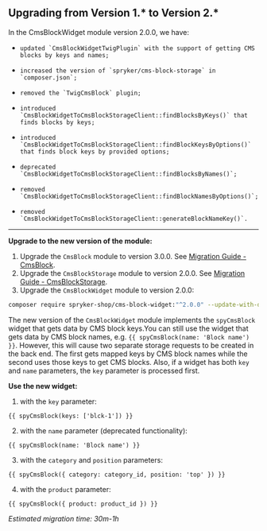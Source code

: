 ## Upgrading from Version 1.* to Version 2.*

In the CmsBlockWidget module version 2.0.0, we have:

*     updated `CmsBlockWidgetTwigPlugin` with the support of getting CMS blocks by keys and names;
*     increased the version of `spryker/cms-block-storage` in `composer.json`;
*     removed the `TwigCmsBlock` plugin;
*     introduced `CmsBlockWidgetToCmsBlockStorageClient::findBlocksByKeys()` that finds blocks by keys;
*     introduced `CmsBlockWidgetToCmsBlockStorageClient::findBlockKeysByOptions()` that finds block keys by provided options;
*     deprecated `CmsBlockWidgetToCmsBlockStorageClient::findBlocksByNames()`;
*     removed `CmsBlockWidgetToCmsBlockStorageClient::findBlockNamesByOptions()`;
*     removed `CmsBlockWidgetToCmsBlockStorageClient::generateBlockNameKey()`.
***
**Upgrade to the new version of the module:**

1. Upgrade the `CmsBlock` module to version 3.0.0. See  [Migration Guide - CmsBlock](https://documentation.spryker.com/v4/docs/mg-cms-block#upgrading-from-version-2---to-version-3--).
2. Upgrade the `CmsBlockStorage` module to version 2.0.0. See [Migration Guide - CmsBlockStorage](https://documentation.spryker.com/v4/docs/migration-guide-cmsblockstorage#upgrading-from-version-1---to-version-2--).
3. Upgrade the `CmsBlockWidget` module to version 2.0.0:
```bash
composer require spryker-shop/cms-block-widget:"^2.0.0" --update-with-dependencies
```

The new version of the `CmsBlockWidget` module implements the `spyCmsBlock` widget that gets data by CMS block keys.You can still use the widget that gets data by CMS block names, e.g. `{{ spyCmsBlock(name: 'Block name') }}`. However, this will cause two separate storage requests to be created in the back end. The first gets mapped keys by CMS block names while the second uses those keys to get CMS blocks. Also, if a widget has both `key` and `name` parameters, the `key` parameter is processed first.

**Use the new widget:**

1. with the `key` parameter:
```twig
{{ spyCmsBlock(keys: ['blck-1']) }}
```
2. with the `name` parameter (deprecated functionality):
```twig
{{ spyCmsBlock(name: 'Block name') }}
```
3. with the `category` and `position` parameters:
```twig
{{ spyCmsBlock({ category: category_id, position: 'top' }) }}
```
4. with the `product` parameter:
```twig
{{ spyCmsBlock({ product: product_id }) }}
```

*Estimated migration time: 30m-1h*